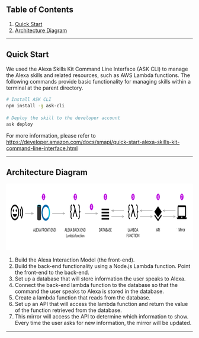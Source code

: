 ## Table of Contents

1. [ Quick Start ](#QuickStart)
2. [ Architecture Diagram ](#ArchitectureDiagram)

---

<a name="QuickStart"></a>
## Quick Start
We used the Alexa Skills Kit Command Line Interface (ASK CLI) to manage the Alexa skills and related resources, such as AWS Lambda functions. The following commands provide basic functionality for managing skills within a terminal at the parent directory.
```bash
# Install ASK CLI
npm install -g ask-cli

# Deploy the skill to the developer account
ask deploy
```
For more information, please refer to
https://developer.amazon.com/docs/smapi/quick-start-alexa-skills-kit-command-line-interface.html

---
<a name="ArchitectureDiagram"></a>
## Architecture Diagram
<img src="ArchitectureDiagram.png" width="15000" height="180">

1. Build the Alexa Interaction Model (the front-end).
2. Build the back-end functionality using a Node.js Lambda function. Point the front-end to the back-end.
3. Set up a database that will store information the user speaks to Alexa.
4. Connect the back-end lambda function to the database so that the command the user speaks to Alexa is stored in the database.
5. Create a lambda function that reads from the database.
6. Set up an API that will access the lambda function and return the value of the function retrieved from the database.
7. This mirror will access the API to determine which information to show. Every time the user asks for new information, the mirror will be updated.
---
